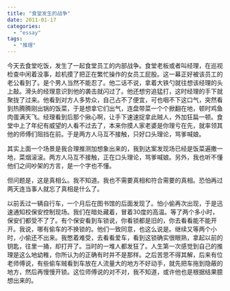 ```yaml
---
title: "食堂发生的战争"
date: 2011-01-17
categories: 
  - "essay"
tags: 
  - "推理"
---
```


今天去食堂吃饭，发生了一起食堂员工的内部战争。食堂老板或者叫经理，在巡视检查中闲着没事，趁机摸了把正在繁忙操作的女员工屁股。这一幕正好被该员工的老公看到了。是个男人当然不能忍了。他二话不说，拿着大铁勺就往想该经理的头上敲。滑头的经理意识到他的袭击就闪过了。他还想穷追猛打，这时经理的手下就聚拢了过来。他看到对方人多势众，自己占不了便宜，可也咽不下这口气，突然看到热腾腾刚出锅的饭菜，于是想拿它们出气，连盘带菜一个个掀翻在地，顿时鸡鱼肉蛋满天飞。经理看到后那个揪心啊，让手下速速捉拿此贼人，外加狂扁一顿。食堂中上了年纪有威望的人看不过去了，本来你摸人家老婆是你理亏在先，就率领其他的师傅们阻挡在前。于是两方人马互不接触，只好口头理论，骂爹喊娘。

其实上面一个场景是我合理推测加想象出来的，我到达案发现场已经是饭菜遍撒一地，菜烟滚滚。两方人马互不接触，正在口头理论，骂爹喊娘。另外，我也听不懂他们之间吵架的方言，是一个字也不懂。

但问题是，这是真相么。我不知道。我也不需要真相和符合需要的真相。恐怕再过两天连当事人就忘了真相是什么了。

以前丢过一辆自行车，一个月后在图书馆的后面发现了。怕小偷再次出现，于是迅速通知校保安控制现场。我们在暗处藏着，冒着30度的高温。等了两个多小时，保安们都受不了了。有个保安看到车锁说，你看锁都是旧的，你去看看能不能开开。我说，哪有偷车的不换锁的。他们一致同意，也这么说是。继续又等两个小时，小偷还不出来。我憋着难受，去看看爱车，看到这锁确实很眼熟，拿起以前的钥匙，往里一捅，却打开了。当时的一堆人都发狂了。人生第一次感觉到自己的推理是这么地幼稚，你所认为的正确有时并不是那样。之后苦思不得其解，后来有位老师傅说，有些偷车贼看到车放在人流量大的地方不好动手，就先把车拖到隐蔽的地方，然后再慢慢开锁。这位师傅说的对不对，我不知道，或许他也是根据结果臆想出来的。
